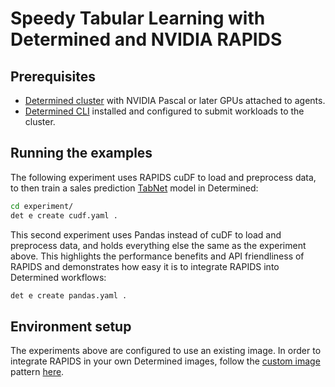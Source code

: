 # Speedy Tabular Learning with Determined and NVIDIA RAPIDS

## Prerequisites
* [Determined cluster](https://docs.determined.ai/latest/how-to/install-main.html) with NVIDIA Pascal or later GPUs attached to agents.
* [Determined CLI](https://docs.determined.ai/latest/how-to/install-cli.html) installed and configured to submit workloads to the cluster.

## Running the examples

The following experiment uses RAPIDS cuDF to load and preprocess data, to then train a sales prediction [TabNet](https://arxiv.org/abs/1908.07442) model in Determined: 

```sh
cd experiment/
det e create cudf.yaml .
```

This second experiment uses Pandas instead of cuDF to load and preprocess data, and holds everything else the same as the experiment above.  This highlights the performance benefits and API friendliness of RAPIDS and demonstrates how easy it is to integrate RAPIDS into Determined workflows:
 

```sh
det e create pandas.yaml .
```

## Environment setup

The experiments above are configured to use an existing image. In order to integrate RAPIDS in your own Determined images, follow the [custom image](https://docs.determined.ai/latest/how-to/custom-env.html#custom-images) pattern [here](environment).
